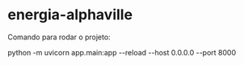 # energia-alphaville

Comando para rodar o projeto: 

python -m uvicorn app.main:app --reload --host 0.0.0.0 --port 8000
